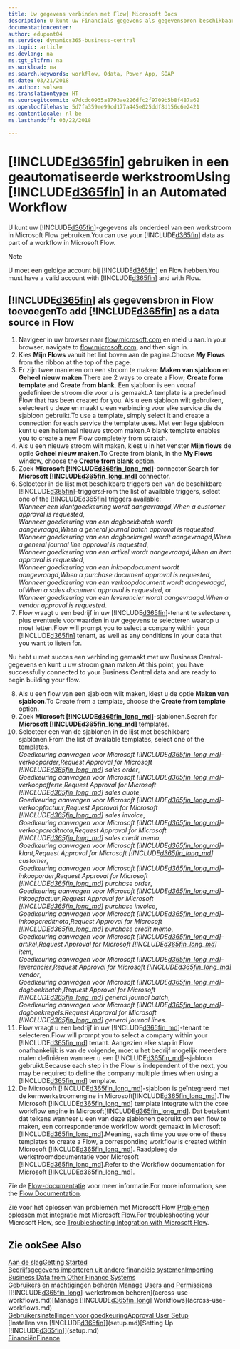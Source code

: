 ```yaml
---
title: Uw gegevens verbinden met Flow| Microsoft Docs
description: U kunt uw Financials-gegevens als gegevensbron beschikbaar maken en een OData-URL van uw webservices opgeven om een geautomatiseerde werkstroom te maken.
documentationcenter: 
author: edupont04
ms.service: dynamics365-business-central
ms.topic: article
ms.devlang: na
ms.tgt_pltfrm: na
ms.workload: na
ms.search.keywords: workflow, Odata, Power App, SOAP
ms.date: 03/21/2018
ms.author: solsen
ms.translationtype: HT
ms.sourcegitcommit: e7dcdc0935a8793ae226dfc2f9709b5b8f487a62
ms.openlocfilehash: 5d7fa359ee99cd177a445e025ddf8d156c6e2421
ms.contentlocale: nl-be
ms.lasthandoff: 03/22/2018

---
```

# <a name="using-included365finincludesd365finmdmd-in-an-automated-workflow"></a><span data-ttu-id="757c3-103">[!INCLUDE[d365fin](includes/d365fin_md.md)] gebruiken in een geautomatiseerde werkstroom</span><span class="sxs-lookup"><span data-stu-id="757c3-103">Using [!INCLUDE[d365fin](includes/d365fin_md.md)] in an Automated Workflow</span></span>
<span data-ttu-id="757c3-104">U kunt uw [!INCLUDE[d365fin](includes/d365fin_md.md)]-gegevens als onderdeel van een werkstroom in Microsoft Flow gebruiken.</span><span class="sxs-lookup"><span data-stu-id="757c3-104">You can use your [!INCLUDE[d365fin](includes/d365fin_md.md)] data as part of a workflow in Microsoft Flow.</span></span>  

> [!NOTE]  
>   <span data-ttu-id="757c3-105">U moet een geldige account bij [!INCLUDE[d365fin](includes/d365fin_md.md)] en Flow hebben.</span><span class="sxs-lookup"><span data-stu-id="757c3-105">You must have a valid account with [!INCLUDE[d365fin](includes/d365fin_md.md)] and with Flow.</span></span>  

## <a name="to-add-included365finincludesd365finmdmd-as-a-data-source-in-flow"></a><span data-ttu-id="757c3-106">[!INCLUDE[d365fin](includes/d365fin_md.md)] als gegevensbron in Flow toevoegen</span><span class="sxs-lookup"><span data-stu-id="757c3-106">To add [!INCLUDE[d365fin](includes/d365fin_md.md)] as a data source in Flow</span></span>
1. <span data-ttu-id="757c3-107">Navigeer in uw browser naar [flow.microsoft.com](https://flow.microsoft.com/en-us/) en meld u aan.</span><span class="sxs-lookup"><span data-stu-id="757c3-107">In your browser, navigate to [flow.microsoft.com](https://flow.microsoft.com/en-us/), and then sign in.</span></span>
2. <span data-ttu-id="757c3-108">Kies **Mijn Flows** vanuit het lint boven aan de pagina.</span><span class="sxs-lookup"><span data-stu-id="757c3-108">Choose **My Flows** from the ribbon at the top of the page.</span></span>
3. <span data-ttu-id="757c3-109">Er zijn twee manieren om een stroom te maken: **Maken van sjabloon** en **Geheel nieuw maken**.</span><span class="sxs-lookup"><span data-stu-id="757c3-109">There are 2 ways to create a Flow; **Create form template** and **Create from blank**.</span></span> <span data-ttu-id="757c3-110">Een sjabloon is een vooraf gedefinieerde stroom die voor u is gemaakt.</span><span class="sxs-lookup"><span data-stu-id="757c3-110">A template is a predefined Flow that has been created for you.</span></span>  <span data-ttu-id="757c3-111">Als u een sjabloon wilt gebruiken, selecteert u deze en maakt u een verbinding voor elke service die de sjabloon gebruikt.</span><span class="sxs-lookup"><span data-stu-id="757c3-111">To use a template, simply select it and create a connection for each service the template uses.</span></span> <span data-ttu-id="757c3-112">Met een lege sjabloon kunt u een helemaal nieuwe stroom maken.</span><span class="sxs-lookup"><span data-stu-id="757c3-112">A blank template enables you to create a new Flow completely from scratch.</span></span> 
4. <span data-ttu-id="757c3-113">Als u een nieuwe stroom wilt maken, kiest u in het venster **Mijn flows** de optie **Geheel nieuw maken**.</span><span class="sxs-lookup"><span data-stu-id="757c3-113">To Create from blank, in the **My Flows** window, choose the **Create from blank** option.</span></span>
5. <span data-ttu-id="757c3-114">Zoek **Microsoft [!INCLUDE[d365fin_long_md](includes/d365fin_long_md.md)]**-connector.</span><span class="sxs-lookup"><span data-stu-id="757c3-114">Search for **Microsoft [!INCLUDE[d365fin_long_md](includes/d365fin_long_md.md)]** connector.</span></span>
6. <span data-ttu-id="757c3-115">Selecteer in de lijst met beschikbare triggers een van de beschikbare [!INCLUDE[d365fin](includes/d365fin_md.md)]-triggers:</span><span class="sxs-lookup"><span data-stu-id="757c3-115">From the list of available triggers, select one of the [!INCLUDE[d365fin](includes/d365fin_md.md)] triggers available:</span></span>  
    <span data-ttu-id="757c3-116">*Wanneer een klantgoedkeuring wordt aangevraagd*,</span><span class="sxs-lookup"><span data-stu-id="757c3-116">*When a customer approval is requested*,</span></span>  
    <span data-ttu-id="757c3-117">*Wanneer goedkeuring van een dagboekbatch wordt aangevraagd*,</span><span class="sxs-lookup"><span data-stu-id="757c3-117">*When a general journal batch approval is requested*,</span></span>  
    <span data-ttu-id="757c3-118">*Wanneer goedkeuring van een dagboekregel wordt aangevraagd*,</span><span class="sxs-lookup"><span data-stu-id="757c3-118">*When a general journal line approval is requested*,</span></span>  
    <span data-ttu-id="757c3-119">*Wanneer goedkeuring van een artikel wordt aangevraagd*,</span><span class="sxs-lookup"><span data-stu-id="757c3-119">*When an item approval is requested*,</span></span>  
    <span data-ttu-id="757c3-120">*Wanneer goedkeuring van een inkoopdocument wordt aangevraagd*,</span><span class="sxs-lookup"><span data-stu-id="757c3-120">*When a purchase document approval is requested*,</span></span>  
    <span data-ttu-id="757c3-121">*Wanneer goedkeuring van een verkoopdocument wordt aangevraagd*, of</span><span class="sxs-lookup"><span data-stu-id="757c3-121">*When a sales document approval is requested*, or</span></span>  
    <span data-ttu-id="757c3-122">*Wanneer goedkeuring van een leverancier wordt aangevraagd*.</span><span class="sxs-lookup"><span data-stu-id="757c3-122">*When a vendor approval is requested*.</span></span>
7. <span data-ttu-id="757c3-123">Flow vraagt u een bedrijf in uw [!INCLUDE[d365fin](includes/d365fin_md.md)]-tenant te selecteren, plus eventuele voorwaarden in uw gegevens te selecteren waarop u moet letten.</span><span class="sxs-lookup"><span data-stu-id="757c3-123">Flow will prompt you to select a company within your [!INCLUDE[d365fin](includes/d365fin_md.md)] tenant, as well as any conditions in your data that you want to listen for.</span></span> 

<span data-ttu-id="757c3-124">Nu hebt u met succes een verbinding gemaakt met uw Business Central-gegevens en kunt u uw stroom gaan maken.</span><span class="sxs-lookup"><span data-stu-id="757c3-124">At this point, you have successfully connected to your Business Central data and are ready to begin building your flow.</span></span> 

8. <span data-ttu-id="757c3-125">Als u een flow van een sjabloon wilt maken, kiest u de optie **Maken van sjabloon**.</span><span class="sxs-lookup"><span data-stu-id="757c3-125">To Create from a template, choose the **Create from template** option.</span></span>
9. <span data-ttu-id="757c3-126">Zoek **Microsoft [!INCLUDE[d365fin_long_md](includes/d365fin_long_md.md)]**-sjablonen.</span><span class="sxs-lookup"><span data-stu-id="757c3-126">Search for **Microsoft [!INCLUDE[d365fin_long_md](includes/d365fin_long_md.md)]** templates.</span></span> 
10. <span data-ttu-id="757c3-127">Selecteer een van de sjablonen in de lijst met beschikbare sjablonen.</span><span class="sxs-lookup"><span data-stu-id="757c3-127">From the list of available templates, select one of the templates.</span></span>  
    <span data-ttu-id="757c3-128">*Goedkeuring aanvragen voor Microsoft [!INCLUDE[d365fin_long_md](includes/d365fin_long_md.md)]-verkooporder*,</span><span class="sxs-lookup"><span data-stu-id="757c3-128">*Request Approval for Microsoft [!INCLUDE[d365fin_long_md](includes/d365fin_long_md.md)] sales order*,</span></span>  
    <span data-ttu-id="757c3-129">*Goedkeuring aanvragen voor Microsoft [!INCLUDE[d365fin_long_md](includes/d365fin_long_md.md)]-verkoopofferte*,</span><span class="sxs-lookup"><span data-stu-id="757c3-129">*Request Approval for Microsoft [!INCLUDE[d365fin_long_md](includes/d365fin_long_md.md)] sales quote*,</span></span>  
    <span data-ttu-id="757c3-130">*Goedkeuring aanvragen voor Microsoft [!INCLUDE[d365fin_long_md](includes/d365fin_long_md.md)]-verkoopfactuur*,</span><span class="sxs-lookup"><span data-stu-id="757c3-130">*Request Approval for Microsoft [!INCLUDE[d365fin_long_md](includes/d365fin_long_md.md)] sales invoice*,</span></span>  
    <span data-ttu-id="757c3-131">*Goedkeuring aanvragen voor Microsoft [!INCLUDE[d365fin_long_md](includes/d365fin_long_md.md)]-verkoopcreditnota*,</span><span class="sxs-lookup"><span data-stu-id="757c3-131">*Request Approval for Microsoft [!INCLUDE[d365fin_long_md](includes/d365fin_long_md.md)] sales credit memo*,</span></span>  
    <span data-ttu-id="757c3-132">*Goedkeuring aanvragen voor Microsoft [!INCLUDE[d365fin_long_md](includes/d365fin_long_md.md)]-klant*,</span><span class="sxs-lookup"><span data-stu-id="757c3-132">*Request Approval for Microsoft [!INCLUDE[d365fin_long_md](includes/d365fin_long_md.md)] customer*,</span></span>  
    <span data-ttu-id="757c3-133">*Goedkeuring aanvragen voor Microsoft [!INCLUDE[d365fin_long_md](includes/d365fin_long_md.md)]-inkooporder*,</span><span class="sxs-lookup"><span data-stu-id="757c3-133">*Request Approval for Microsoft [!INCLUDE[d365fin_long_md](includes/d365fin_long_md.md)] purchase order*,</span></span>  
    <span data-ttu-id="757c3-134">*Goedkeuring aanvragen voor Microsoft [!INCLUDE[d365fin_long_md](includes/d365fin_long_md.md)]-inkoopfactuur*,</span><span class="sxs-lookup"><span data-stu-id="757c3-134">*Request Approval for Microsoft [!INCLUDE[d365fin_long_md](includes/d365fin_long_md.md)] purchase invoice*,</span></span>  
    <span data-ttu-id="757c3-135">*Goedkeuring aanvragen voor Microsoft [!INCLUDE[d365fin_long_md](includes/d365fin_long_md.md)]-inkoopcreditnota*,</span><span class="sxs-lookup"><span data-stu-id="757c3-135">*Request Approval for Microsoft [!INCLUDE[d365fin_long_md](includes/d365fin_long_md.md)] purchase credit memo*,</span></span>  
    <span data-ttu-id="757c3-136">*Goedkeuring aanvragen voor Microsoft [!INCLUDE[d365fin_long_md](includes/d365fin_long_md.md)]-artikel*,</span><span class="sxs-lookup"><span data-stu-id="757c3-136">*Request Approval for Microsoft [!INCLUDE[d365fin_long_md](includes/d365fin_long_md.md)] item*,</span></span>  
    <span data-ttu-id="757c3-137">*Goedkeuring aanvragen voor Microsoft [!INCLUDE[d365fin_long_md](includes/d365fin_long_md.md)]-leverancier*,</span><span class="sxs-lookup"><span data-stu-id="757c3-137">*Request Approval for Microsoft [!INCLUDE[d365fin_long_md](includes/d365fin_long_md.md)] vendor*,</span></span>  
    <span data-ttu-id="757c3-138">*Goedkeuring aanvragen voor Microsoft [!INCLUDE[d365fin_long_md](includes/d365fin_long_md.md)]-dagboekbatch*,</span><span class="sxs-lookup"><span data-stu-id="757c3-138">*Request Approval for Microsoft [!INCLUDE[d365fin_long_md](includes/d365fin_long_md.md)] general journal batch*,</span></span>  
    <span data-ttu-id="757c3-139">*Goedkeuring aanvragen voor Microsoft [!INCLUDE[d365fin_long_md](includes/d365fin_long_md.md)]-dagboekregels*.</span><span class="sxs-lookup"><span data-stu-id="757c3-139">*Request Approval for Microsoft [!INCLUDE[d365fin_long_md](includes/d365fin_long_md.md)] general journal lines*.</span></span>  
11. <span data-ttu-id="757c3-140">Flow vraagt u een bedrijf in uw [!INCLUDE[d365fin_md](includes/d365fin_md.md)]-tenant te selecteren.</span><span class="sxs-lookup"><span data-stu-id="757c3-140">Flow will prompt you to select a company within your [!INCLUDE[d365fin_md](includes/d365fin_md.md)] tenant.</span></span> <span data-ttu-id="757c3-141">Aangezien elke stap in Flow onafhankelijk is van de volgende, moet u het bedrijf mogelijk meerdere malen definiëren wanneer u een [!INCLUDE[d365fin_md](includes/d365fin_md.md)]-sjabloon gebruikt.</span><span class="sxs-lookup"><span data-stu-id="757c3-141">Because each step in the Flow is independent of the next, you may be required to define the company multiple times when using a [!INCLUDE[d365fin_md](includes/d365fin_md.md)] template.</span></span>
12. <span data-ttu-id="757c3-142">De Microsoft [!INCLUDE[d365fin_long_md](includes/d365fin_long_md.md)]-sjabloon is geïntegreerd met de kernwerkstroomengine in Microsoft[!INCLUDE[d365fin_long_md](includes/d365fin_long_md.md)].</span><span class="sxs-lookup"><span data-stu-id="757c3-142">The Microsoft [!INCLUDE[d365fin_long_md](includes/d365fin_long_md.md)] template integrate with the core workflow engine in Microsoft[!INCLUDE[d365fin_long_md](includes/d365fin_long_md.md)].</span></span> <span data-ttu-id="757c3-143">Dat betekent dat telkens wanneer u een van deze sjablonen gebruikt om een flow te maken, een corresponderende workflow wordt gemaakt in Microsoft [!INCLUDE[d365fin_long_md](includes/d365fin_long_md.md)].</span><span class="sxs-lookup"><span data-stu-id="757c3-143">Meaning, each time you use one of these templates to create a Flow, a corresponding workflow is created within Microsoft [!INCLUDE[d365fin_long_md](includes/d365fin_long_md.md)].</span></span>  <span data-ttu-id="757c3-144">Raadpleeg de werkstroomdocumentatie voor Microsoft [!INCLUDE[d365fin_long_md](includes/d365fin_long_md.md)].</span><span class="sxs-lookup"><span data-stu-id="757c3-144">Refer to the Workflow documentation for Microsoft [!INCLUDE[d365fin_long_md](includes/d365fin_long_md.md)].</span></span>

<span data-ttu-id="757c3-145">Zie de [Flow-documentatie](https://docs.microsoft.com/en-us/flow/getting-started) voor meer informatie.</span><span class="sxs-lookup"><span data-stu-id="757c3-145">For more information, see the [Flow Documentation](https://docs.microsoft.com/en-us/flow/getting-started).</span></span>

<span data-ttu-id="757c3-146">Zie voor het oplossen van problemen met Microsoft Flow [Problemen oplossen met integratie met Microsoft Flow](across-troubleshooting-how-use-financials-data-source-flow.md).</span><span class="sxs-lookup"><span data-stu-id="757c3-146">For troubleshooting your Microsoft Flow, see [Troubleshooting Integration with Microsoft Flow](across-troubleshooting-how-use-financials-data-source-flow.md).</span></span>

## <a name="see-also"></a><span data-ttu-id="757c3-147">Zie ook</span><span class="sxs-lookup"><span data-stu-id="757c3-147">See Also</span></span>
[<span data-ttu-id="757c3-148">Aan de slag</span><span class="sxs-lookup"><span data-stu-id="757c3-148">Getting Started</span></span>](product-get-started.md)  
[<span data-ttu-id="757c3-149">Bedrijfsgegevens importeren uit andere financiële systemen</span><span class="sxs-lookup"><span data-stu-id="757c3-149">Importing Business Data from Other Finance Systems</span></span>](upload-data.md)  
<span data-ttu-id="757c3-150">[Gebruikers en machtigingen beheren](ui-how-users-permissions.md) </span><span class="sxs-lookup"><span data-stu-id="757c3-150">[Manage Users and Permissions](ui-how-users-permissions.md) </span></span>  
<span data-ttu-id="757c3-151">[[!INCLUDE[d365fin_long](includes/d365fin_long_md.md)]-werkstromen beheren](across-use-workflows.md)</span><span class="sxs-lookup"><span data-stu-id="757c3-151">[Manage [!INCLUDE[d365fin_long](includes/d365fin_long_md.md)] Workflows](across-use-workflows.md)</span></span>  
[<span data-ttu-id="757c3-152">Gebruikersinstellingen voor goedkeuring</span><span class="sxs-lookup"><span data-stu-id="757c3-152">Approval User Setup</span></span>](across-how-to-set-up-approval-users.md)  
<span data-ttu-id="757c3-153">[Instellen van [!INCLUDE[d365fin](includes/d365fin_md.md)]](setup.md)</span><span class="sxs-lookup"><span data-stu-id="757c3-153">[Setting Up [!INCLUDE[d365fin](includes/d365fin_md.md)]](setup.md)</span></span>  
[<span data-ttu-id="757c3-154">Financiën</span><span class="sxs-lookup"><span data-stu-id="757c3-154">Finance</span></span>](finance.md)  

